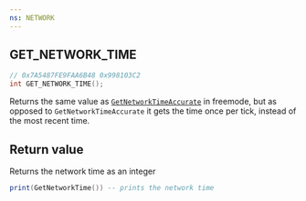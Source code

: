 ```yaml
---
ns: NETWORK
---
```

## GET_NETWORK_TIME

```c
// 0x7A5487FE9FAA6B48 0x998103C2
int GET_NETWORK_TIME();
```

Returns the same value as [`GetNetworkTimeAccurate`](#_0x89023FBBF9200E9F) in freemode, but as opposed to `GetNetworkTimeAccurate` it gets the time once per tick, instead of the most recent time.

## Return value
Returns the network time as an integer

```lua
print(GetNetworkTime()) -- prints the network time
